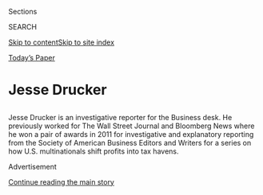 <div id="app">

<div>

<div class="NYTAppHideMasthead css-1r6wvpq e1suatyy0">

<div class="section css-ui9rw0 e1suatyy2">

<div class="css-eph4ug er09x8g0">

<div class="css-6n7j50">

</div>

<span class="css-1dv1kvn">Sections</span>

<div class="css-10488qs">

<span class="css-1dv1kvn">SEARCH</span>

</div>

[Skip to content](#site-content)[Skip to site
index](#site-index)

</div>

<div class="css-10698na e1huz5gh0">

</div>

</div>

<div id="masthead-bar-one" class="section hasLinks css-15hmgas e1csuq9d3">

<div class="css-uqyvli e1csuq9d0">

</div>

<div class="css-1uqjmks e1csuq9d1">

</div>

<div class="css-9e9ivx">

[](https://myaccount.nytimes3xbfgragh.onion/auth/login?response_type=cookie&client_id=vi)

</div>

<div class="css-1bvtpon e1csuq9d2">

[Today’s Paper](https://www.nytimes3xbfgragh.onion/section/todayspaper)

</div>

</div>

</div>

</div>

<div data-aria-hidden="false">

<div id="site-content" data-role="main">

<div id="byline" class="section css-15h4p1b e9abtgs0">

<div class="css-1j21atc e1svk9qx1">

<div class="css-nfcc9b e1svk9qx3">

<div class="css-vl9dhg e1svk9qx5">

<div class="css-1nrhkj6 e1svk9qx6">

# Jesse Drucker

</div>

## <span></span>

Jesse Drucker is an investigative reporter for the Business desk. He
previously worked for The Wall Street Journal and Bloomberg News where
he won a pair of awards in 2011 for investigative and explanatory
reporting from the Society of American Business Editors and Writers for
a series on how U.S. multinationals shift profits into tax havens. 

</div>

</div>

</div>

<div>

<div id="mid1-wrapper" class="css-1mn4oms eaca97t0" type="rank">

<div id="mid1-slug" class="css-1tag3rd eaca97t1">

Advertisement

</div>

[Continue reading the main
story](#after-mid1)

<div id="mid1" class="ad mid1-wrapper" style="text-align:center;height:100%;display:block">

</div>

<div id="after-mid1">

</div>

</div>

</div>

<div class="css-185go5a e1o5byef0">

<div class="css-15cbhtu">

  - [Latest](#stream-panel)
  - <span class="css-6n7j50">Search</span>
    <div class="control">
    <div class="label-container css-1dv1kvn">
    Search
    </div>
    <div class="css-wm4t3d">
    **<span id="clear-search-input" class="css-1dv1kvn">Clear this text
    input</span>
    </div>
    </div>
    <span class="css-1iovbfw"></span>

<div id="stream-panel" class="section css-8msx5b e1jz0cab1">

<div class="css-13mho3u">

1.  
    
    <div class="css-1cp3ece">
    
    <div class="css-1l4spti">
    
    [](/2020/08/02/business/kushner-deutsche-trump-rosemary-vrablic.html)
    
    <div class="css-79elbk">
    
    ![](https://static01.graylady3jvrrxbe.onion/images/2020/08/02/business/02deutsche-kushner/merlin_174921309_516ed7d8-a0d4-4b17-851f-226f2e4e12f1-thumbWide.jpg?quality=75&auto=webp&disable=upscale)
    
    </div>
    
    ## Deutsche Bank Opens Review Into Personal Banker to Trump and Kushner
    
    The bank will examine a 2013 transaction between the banker,
    Rosemary Vrablic, and a company part-owned by Jared Kushner.
    
    <div class="css-1nqbnmb ea5icrr0">
    
    By <span class="css-1n7hynb">Jesse Drucker <span>and</span> David
    Enrich</span>
    
    </div>
    
    </div>
    
    <div class="css-1lc2l26 e1xfvim33">
    
    </div>
    
    </div>

2.  
    
    <div class="css-1cp3ece">
    
    <div class="css-1l4spti">
    
    [](/2020/08/01/business/ivanka-trump-jared-kushner-financial-disclosure.html)
    
    <div class="css-79elbk">
    
    ![](https://static01.graylady3jvrrxbe.onion/images/2020/08/01/business/01kushner/01kushner-thumbWide.jpg?quality=75&auto=webp&disable=upscale)
    
    </div>
    
    ## Ivanka Trump and Jared Kushner Report Income of at Least $36 Million in 2019
    
    The couple’s investments, mostly in real estate, were worth at least
    $204 million and as much as $783 million.
    
    <div class="css-1nqbnmb ea5icrr0">
    
    By <span class="css-1n7hynb">Jesse Drucker <span>and</span> Robert
    Gebeloff</span>
    
    </div>
    
    </div>
    
    <div class="css-1lc2l26 e1xfvim33">
    
    </div>
    
    </div>

3.  
    
    <div class="css-1cp3ece">
    
    <div class="css-1l4spti">
    
    [](/2020/07/31/business/kodak-ceo-stock-options.html)
    
    <div class="css-79elbk">
    
    ![](https://static01.graylady3jvrrxbe.onion/images/2020/08/01/business/31virus-kodak-print/31virus-kodak-print-thumbWide.jpg?quality=75&auto=webp&disable=upscale)
    
    </div>
    
    ## Kodak C.E.O. Got Stock Options Day Before News of Loan Sent Stock Soaring
    
    The stock options suddenly were worth about $50 million — the latest
    instance of extraordinary good timing by corporate executives.
    
    <div class="css-1nqbnmb ea5icrr0">
    
    By <span class="css-1n7hynb">Jesse Drucker <span>and</span> Ellen
    Gabler</span>
    
    </div>
    
    </div>
    
    <div class="css-1lc2l26 e1xfvim33">
    
    </div>
    
    </div>

4.  
    
    <div class="css-1cp3ece">
    
    <div class="css-1l4spti">
    
    [](/2020/07/27/business/the-race-for-a-coronavirus-vaccine-is-making-some-corporate-insiders-very-rich.html)
    
    <div class="css-79elbk">
    
    ![](https://static01.graylady3jvrrxbe.onion/images/2020/07/27/business/27markets-brf-vaccine-payday/merlin_172535679_f36a9937-4a10-4447-a345-55f62c1cffec-thumbWide.jpg?quality=75&auto=webp&disable=upscale)
    
    </div>
    
    ## The race for a coronavirus vaccine is making some corporate insiders very rich.
    
    <div class="css-1nqbnmb ea5icrr0">
    
    By <span class="css-1n7hynb">David Gelles <span>and</span> Jesse
    Drucker</span>
    
    </div>
    
    </div>
    
    <div class="css-1lc2l26 e1xfvim33">
    
    </div>
    
    </div>

5.  
    
    <div class="css-1cp3ece">
    
    <div class="css-1l4spti">
    
    [](/2020/07/25/business/coronavirus-vaccine-profits-vaxart.html)
    
    <div class="css-79elbk">
    
    ![](https://static01.graylady3jvrrxbe.onion/images/2020/07/26/business/26Virus-Vaccine-Payday-shot/merlin_174630441_1f65a11a-cfd7-48ef-9c5c-8454b39c7e17-thumbWide.jpg?quality=75&auto=webp&disable=upscale)
    
    </div>
    
    ## Corporate Insiders Pocket $1 Billion in Rush for Coronavirus Vaccine
    
    Well-timed stock bets have generated big profits for senior
    executives and board members at companies developing vaccines and
    treatments.
    
    <div class="css-1nqbnmb ea5icrr0">
    
    By <span class="css-1n7hynb">David Gelles <span>and</span> Jesse
    Drucker</span>
    
    </div>
    
    </div>
    
    <div class="css-1lc2l26 e1xfvim33">
    
    </div>
    
    </div>

6.  
    
    <div class="css-1cp3ece">
    
    <div class="css-1l4spti">
    
    [](/2020/07/10/business/dealbook/edward-kleinbard-dead.html)
    
    <div class="css-79elbk">
    
    ![](https://static01.graylady3jvrrxbe.onion/images/2020/07/09/obituaries/09kleinbard01/09kleinbard01-thumbWide.jpg?quality=75&auto=webp&disable=upscale)
    
    </div>
    
    ## Edward Kleinbard, Tax Lawyer Turned Reformer, Dies at 68
    
    After advising multinationals for 30 years, he began teaching and
    writing, criticizing corporate tax dodging and pressing for higher
    taxes to combat inequality.
    
    <div class="css-1nqbnmb ea5icrr0">
    
    By <span class="css-1n7hynb">Jesse
    Drucker</span>
    
    </div>
    
    </div>
    
    <div class="css-1lc2l26 e1xfvim33">
    
    </div>
    
    </div>

7.  
    
    <div class="css-1cp3ece">
    
    <div class="css-1l4spti">
    
    [](/2020/06/13/business/media/fox-news-george-floyd-protests-seattle.html)
    
    <div class="css-79elbk">
    
    ![](https://static01.graylady3jvrrxbe.onion/images/2020/06/13/us/politics/13unrest-fox/merlin_171977112_c0d9477b-690b-44c0-8145-1cc142ffe885-thumbWide.jpg?quality=75&auto=webp&disable=upscale)
    
    </div>
    
    ## Fox News Removes a Digitally Altered Image of Seattle Protests
    
    Fox News acknowledged that one photo was a combination of several
    images, and a second was taken in a different city.
    
    <div class="css-1nqbnmb ea5icrr0">
    
    By <span class="css-1n7hynb">Jesse
    Drucker</span>
    
    </div>
    
    </div>
    
    <div class="css-1lc2l26 e1xfvim33">
    
    </div>
    
    </div>

8.  
    
    <div class="css-1cp3ece">
    
    <div class="css-1l4spti">
    
    [](/2020/06/08/business/hospitals-bailouts-ceo-pay.html)
    
    <div class="css-79elbk">
    
    ![](https://static01.graylady3jvrrxbe.onion/images/2020/06/07/business/07virus-hospitalbailouts-01/merlin_173208123_8d8443f5-6b8b-4a49-86cc-3ffa9d7b9f8f-thumbWide.jpg?quality=75&auto=webp&disable=upscale)
    
    </div>
    
    ## Hospitals Got Bailouts and Furloughed Thousands While Paying C.E.O.s Millions
    
    Dozens of top recipients of government aid have laid off, furloughed
    or cut the pay of tens of thousands of employees.
    
    <div class="css-1nqbnmb ea5icrr0">
    
    By <span class="css-1n7hynb">Jessica Silver-Greenberg, Jesse Drucker
    <span>and</span> David
    Enrich</span>
    
    </div>
    
    </div>
    
    <div class="css-1lc2l26 e1xfvim33">
    
    </div>
    
    </div>

9.  
    
    <div class="css-1cp3ece">
    
    <div class="css-1l4spti">
    
    [](/2020/05/25/business/coronavirus-hospitals-bailout.html)
    
    <div class="css-79elbk">
    
    ![](https://static01.graylady3jvrrxbe.onion/images/2020/05/24/business/24VIRUS-HHS-01/merlin_172758585_978f047a-219b-48ad-84cc-f482ec28eb3f-thumbWide.jpg?quality=75&auto=webp&disable=upscale)
    
    </div>
    
    ## Wealthiest Hospitals Got Billions in Bailout for Struggling Health Providers
    
    Twenty large chains received more than $5 billion in federal grants
    even while sitting on more than $100 billion in cash.
    
    <div class="css-1nqbnmb ea5icrr0">
    
    By <span class="css-1n7hynb">Jesse Drucker, Jessica Silver-Greenberg
    <span>and</span> Sarah
    Kliff</span>
    
    </div>
    
    </div>
    
    <div class="css-1lc2l26 e1xfvim33">
    
    </div>
    
    </div>

10. 
    
    <div class="css-1cp3ece">
    
    <div class="css-1l4spti">
    
    [](/2020/05/12/us/politics/democrats-coronavirus-relief-proposal.html)
    
    <div class="css-79elbk">
    
    ![](https://static01.graylady3jvrrxbe.onion/images/2020/05/12/us/politics/12dc-virus-cong/12virus-cong-thumbWide.jpg?quality=75&auto=webp&disable=upscale)
    
    </div>
    
    ## House Democrats Unveil $3 Trillion Pandemic Relief Proposal
    
    The proposal was immediately rejected by Senate Republicans, who
    called it too large and far-reaching.
    
    <div class="css-1nqbnmb ea5icrr0">
    
    By <span class="css-1n7hynb">Emily Cochrane <span>and</span>
    Nicholas Fandos</span>
    
    </div>
    
    </div>
    
    <div class="css-1lc2l26 e1xfvim33">
    
    </div>
    
    </div>

<div class="css-13mho3u">

<div class="css-1t62hi8">

<div class="css-1stvaey">

Show
More

<div>

<div style="border:0;clip:rect(0 0 0 0);height:1px;margin:-1px;overflow:hidden;white-space:nowrap;padding:0;width:1px;position:absolute" data-role="log" data-aria-live="assertive">

</div>

<div style="border:0;clip:rect(0 0 0 0);height:1px;margin:-1px;overflow:hidden;white-space:nowrap;padding:0;width:1px;position:absolute" data-role="log" data-aria-live="assertive">

</div>

<div style="border:0;clip:rect(0 0 0 0);height:1px;margin:-1px;overflow:hidden;white-space:nowrap;padding:0;width:1px;position:absolute" data-role="log" data-aria-live="polite">

</div>

<div style="border:0;clip:rect(0 0 0 0);height:1px;margin:-1px;overflow:hidden;white-space:nowrap;padding:0;width:1px;position:absolute" data-role="log" data-aria-live="polite">

</div>

</div>

</div>

</div>

</div>

</div>

<div class="css-g6hk37 supplemental">

<div id="mid2-wrapper" class="css-10wkyv7 eaca97t0" type="lede">

<div id="mid2-slug" class="css-1tag3rd eaca97t1">

Advertisement

</div>

[Continue reading the main
story](#after-mid2)

<div id="mid2" class="ad mid2-wrapper" style="text-align:center;height:100%;display:block;min-height:250px">

</div>

<div id="after-mid2">

</div>

</div>

## Follow Elsewhere

<div class="module-body">

  - [**<span data-aria-hidden="true">JesseDrucker</span><span class="css-1dv1kvn">twitter
    page for JesseDrucker</span>](https://twitter.com/JesseDrucker)

</div>

## Feedback? Questions?

<div class="css-hftqp3">

Include your name, the article headline, and your message.

</div>

Email Author

</div>

</div>

</div>

</div>

</div>

</div>

## Site Index

<div>

</div>

## Site Information Navigation

  - [© <span>2020</span> <span>The New York Times
    Company</span>](https://help.nytimes3xbfgragh.onion/hc/en-us/articles/115014792127-Copyright-notice)

<!-- end list -->

  - [NYTCo](https://www.nytco.com/)
  - [Contact
    Us](https://help.nytimes3xbfgragh.onion/hc/en-us/articles/115015385887-Contact-Us)
  - [Work with us](https://www.nytco.com/careers/)
  - [Advertise](https://nytmediakit.com/)
  - [T Brand Studio](http://www.tbrandstudio.com/)
  - [Your Ad
    Choices](https://www.nytimes3xbfgragh.onion/privacy/cookie-policy#how-do-i-manage-trackers)
  - [Privacy](https://www.nytimes3xbfgragh.onion/privacy)
  - [Terms of
    Service](https://help.nytimes3xbfgragh.onion/hc/en-us/articles/115014893428-Terms-of-service)
  - [Terms of
    Sale](https://help.nytimes3xbfgragh.onion/hc/en-us/articles/115014893968-Terms-of-sale)
  - [Site
    Map](https://spiderbites.nytimes3xbfgragh.onion)
  - [Help](https://help.nytimes3xbfgragh.onion/hc/en-us)
  - [Subscriptions](https://www.nytimes3xbfgragh.onion/subscription?campaignId=37WXW)

</div>

</div>
